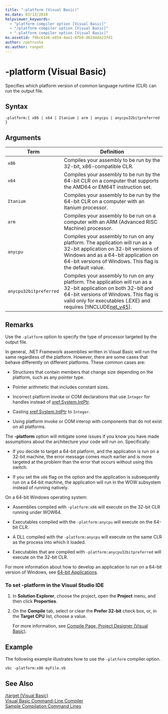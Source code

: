 ```yaml
---
title: "-platform (Visual Basic)"
ms.date: 03/13/2018
helpviewer_keywords: 
  - "platform compiler option [Visual Basic]"
  - "/platform compiler option [Visual Basic]"
  - "-platform compiler option [Visual Basic]"
ms.assetid: f9bc61e6-e854-4ae1-87b9-d6244de23fd1
author: rpetrusha
ms.author: ronpet
---
```

# -platform (Visual Basic)
Specifies which platform version of common language runtime (CLR) can run the output file.  

## Syntax  

```  
-platform:{ x86 | x64 | Itanium | arm | anycpu | anycpu32bitpreferred }  
```  

## Arguments  


|Term|Definition|  
|---|---|  
|`x86`|Compiles your assembly to be run by the 32-bit, x86-compatible CLR.|  
|`x64`|Compiles your assembly to be run by the 64-bit CLR on a computer that supports the AMD64 or EM64T instruction set.|  
|`Itanium`|Compiles your assembly to be run by the 64-bit CLR on a computer with an Itanium processor.|  
|`arm`|Compiles your assembly to be run on a computer with an ARM (Advanced RISC Machine) processor.|  
|`anycpu`|Compiles your assembly to run on any platform. The application will run as a 32-bit application on 32-bit versions of Windows and as a 64-bit application on 64-bit versions of Windows. This flag is the default value.|  
|`anycpu32bitpreferred`|Compiles your assembly to run on any platform. The application will run as a 32-bit application on both 32-bit and 64-bit versions of Windows. This flag is valid only for executables (.EXE) and requires [!INCLUDE[net_v45](~/includes/net-v45-md.md)].|  

## Remarks  
 Use the `-platform` option to specify the type of processor targeted by the output file.  

 In general, .NET Framework assemblies written in Visual Basic will run the same regardless of the platform. However, there are some cases that behave differently on different platforms. These common cases are:  

- Structures that contain members that change size depending on the platform, such as any pointer type.  

- Pointer arithmetic that includes constant sizes.  

- Incorrect platform invoke or COM declarations that use `Integer` for handles instead of <xref:System.IntPtr>.  

- Casting <xref:System.IntPtr> to `Integer`.  

- Using platform invoke or COM interop with components that do not exist on all platforms.  

 The **-platform** option will mitigate some issues if you know you have made assumptions about the architecture your code will run on. Specifically:  

- If you decide to target a 64-bit platform, and the application is run on a 32-bit machine, the error message comes much earlier and is more targeted at the problem than the error that occurs without using this switch.  

- If you set the `x86` flag on the option and the application is subsequently run on a 64-bit machine, the application will run in the WOW subsystem instead of running natively.  

 On a 64-bit Windows operating system:  

- Assemblies compiled with `-platform:x86` will execute on the 32-bit CLR running under WOW64.  

- Executables compiled with the `-platform:anycpu` will execute on the 64-bit CLR.  

- A DLL compiled with the `-platform:anycpu` will execute on the same CLR as the process into which it loaded.  

- Executables that are compiled with `-platform:anycpu32bitpreferred` will execute on the 32-bit CLR.  

 For more information about how to develop an application to run on a 64-bit version of Windows, see [64-bit Applications](../../../framework/64-bit-apps.md).  

### To set -platform in the Visual Studio IDE  

1. In **Solution Explorer**, choose the project, open the **Project** menu, and then click **Properties**.  

2. On the **Compile** tab, select or clear the **Prefer 32-bit** check box, or, in the **Target CPU** list, choose a value.  

    For more information, see [Compile Page, Project Designer (Visual Basic)](/visualstudio/ide/reference/compile-page-project-designer-visual-basic).  

## Example  
 The following example illustrates how to use the `-platform` compiler option.  

```console
vbc -platform:x86 myFile.vb  
```  

## See Also  
 [/target (Visual Basic)](target.md)  
 [Visual Basic Command-Line Compiler](index.md)  
 [Sample Compilation Command Lines](sample-compilation-command-lines.md)
